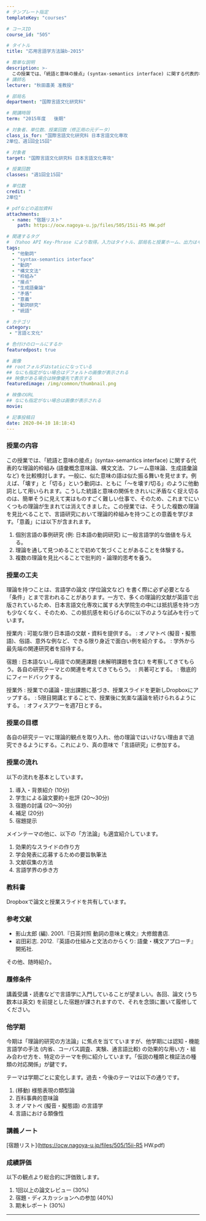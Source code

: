 ```yaml
---
# テンプレート指定
templateKey: "courses"

# コースID
course_id: "505"

# タイトル
title: "応用言語学方法論b-2015"

# 簡単な説明
description: >-
  この授業では、「統語と意味の接点」(syntax-semantics interface) に関する代表的な理論的枠組み (語彙概念意味論、構文文法、フレーム意味論、生成語彙論など) を比較検討します。一般に、似た意味の語は似た振る舞いを見せます。例えば、「壊す」と「切る」という動詞は、ともに「～を壊す/切る」のように他動詞として用いられます。こうした統語と意味の関係をきれいに矛盾なく捉え切るのは ....
# 講師名
lecturer: "秋田喜美 准教授"

# 部局名
department: "国際言語文化研究科"

# 開講時限
term: "2015年度	後期"

# 対象者、単位数、授業回数（修正用の元データ）
class_is_for: "国際言語文化研究科 日本言語文化専攻
2単位、週1回全15回"

# 対象者
target: "国際言語文化研究科 日本言語文化専攻"

# 授業回数
classes: "週1回全15回"

# 単位数
credit: "
2単位"

# pdfなどの追加資料
attachments:
  - name: "宿題リスト" 
    path: https://ocw.nagoya-u.jp/files/505/15ii-R5 HW.pdf

# 関連するタグ
# （Yahoo API Key-Phrase により取得。入力はタイトル、部局名と授業ホーム、出力はキーフレーズ（tags））
tags:
  - "他動詞"
  - "syntax-semantics interface"
  - "動詞"
  - "構文文法"
  - "枠組み"
  - "接点"
  - "生成語彙論"
  - "矛盾"
  - "意義"
  - "動詞研究"
  - "統語"

# カテゴリ
category:
 - "言語と文化"

# 色付けのロールにするか
featuredpost: true

# 画像
## rootフォルダはstaticになっている
## なにも指定がない場合はデフォルトの画像が表示される
## 映像がある場合は映像優先で表示する
featuredimage: /img/common/thumbnail.png

# 映像のURL
## なにも指定がない場合は画像が表示される
movie: 

# 記事投稿日
date: 2020-04-10 18:18:43
---
```


### 授業の内容

この授業では、「統語と意味の接点」(syntax-semantics interface) に関する代表的な理論的枠組み (語彙概念意味論、構文文法、フレーム意味論、生成語彙論など) を比較検討します。一般に、似た意味の語は似た振る舞いを見せます。例えば、「壊す」と「切る」という動詞は、ともに「～を壊す/切る」のように他動詞として用いられます。こうした統語と意味の関係をきれいに矛盾なく捉え切るのは、簡単そうに見えて実はものすごく難しい仕事で、そのため、これまでにいくつもの理論が生まれては消えてきました。この授業では、そうした複数の理論を見比べることで、言語研究において理論的枠組みを持つことの意義を学びます。「意義」には以下が含まれます。

1. 個別言語の事例研究 (例: 日本語の動詞研究) に一般言語学的な価値を与える。
2. 理論を通して見つめることで初めて気づくことがあることを体験する。
3. 複数の理論を見比べることで批判的・論理的思考を養う。


### 授業の工夫
理論を持つことは、言語学の論文 (学位論文など) を書く際に必ず必要となる「条件」とまで言われることがあります。一方で、多くの理論的文献が英語で出版されているため、日本言語文化専攻に属する大学院生の中には抵抗感を持つ方も少なくなく、そのため、この抵抗感を和らげるのに以下のような試みを行っています。

授業内
: 可能な限り日本語の文献・資料を提供する。
: オノマトペ (擬音・擬態語)、俗語、意外な例など、できる限り身近で面白い例を紹介する。
: 学外から最先端の関連研究者を招待する。

宿題
: 日本語ないし母語での関連課題 (未解明課題を含む) を考察してきてもらう。各自の研究テーマとの関連を考えてきてもらう。
: 共著可とする。
: 徹底的にフィードバックする。

授業外
: 授業での議論・提出課題に基づき、授業スライドを更新しDropboxにアップする。
: 5限目開講とすることで、授業後に気楽な議論を続けられるようにする。
: オフィスアワーを週7日とする。





### 授業の目標

各自の研究テーマに理論的観点を取り入れ、他の理論ではいけない理由まで追究できるようにする。これにより、真の意味で「言語研究」に参加する。

### 授業の流れ

以下の流れを基本としています。

1. 導入・背景紹介 (10分)
2. 学生による論文要約＋批評 (20～30分)
3. 宿題の討議 (20～30分)
4. 補足 (20分)
5. 宿題提示

メインテーマの他に、以下の「方法論」も適宜紹介しています。

1. 効果的なスライドの作り方
2. 学会発表に応募するための要旨執筆法
3. 文献収集の方法
4. 言語学界の歩き方

### 教科書

Dropboxで論文と授業スライドを共有しています。

### 参考文献

* 影山太郎 (編). 2001.『日英対照 動詞の意味と構文』大修館書店.
* 岩田彩志. 2012.『英語の仕組みと文法のからくり: 語彙・構文アプローチ』開拓社.

その他、随時紹介。

### 履修条件

講義受講・読書などで言語学に入門していることが望ましい。各回、論文 (うち数本は英文) を前提とした宿題が課されますので、それを念頭に置いて履修してください。

### 他学期

今期は「理論的研究の方法論」に焦点を当てていますが、他学期には認知・機能言語学の手法 (内省、コーパス調査、実験、通言語比較) の効果的な用い方・組み合わせ方を、特定のテーマを例に紹介しています。「仮説の種類と検証法の種類の対応関係」が鍵です。

テーマは学期ごとに変化します。過去・今後のテーマは以下の通りです。

1. (移動) 様態表現の類型論
2. 百科事典的意味論
3. オノマトペ (擬音・擬態語) の言語学
4. 言語における類像性





### 講義ノート

[宿題リスト](https://ocw.nagoya-u.jp/files/505/15ii-R5 HW.pdf) 





### 成績評価

以下の観点より総合的に評価致します。

1. 1回以上の論文レビュー (30%)
2. 宿題・ディスカッションへの参加 (40%)
3. 期末レポート (30%)





-----